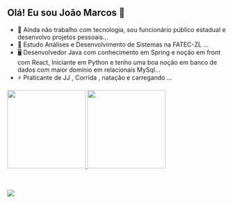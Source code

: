 ## Olá! Eu sou João Marcos   👋


- 🔭 Ainda não trabalho com tecnologia, sou funcionário público estadual e desenvolvo projetos pessoais...
- 🌱 Estudo Análises e Desenvolvimento de Sistemas na FATEC-ZL ...
- 🖥️ Desenvolvedor Java com conhecimento em Spring e noção em front com React, Iniciante em Python e tenho uma boa noção em banco de dados com maior domínio em relacionais MySql...
- ⚡ Praticante de JJ , Corrida , natação e carregando ...
 

 <div>
  <a href="https://github.com/J-Marcos01">
  <img height="180em" src="https://github-readme-stats.vercel.app/api?username=J-Marcos01&show_icons=true&theme=tokyonight&include_all_commits=true&count_private=true"/>
  <img height="180em" src="https://github-readme-stats.vercel.app/api/top-langs/?username=J-Marcos01&layout=compact&langs_count=16&theme=tokyonight"/>
</div>
<div style="display: inline_block"><br>

  ##
 
<div> 
  
 
  <a href = "mailto:marcosjoao.jm@gmail.com"><img src="https://img.shields.io/badge/-Gmail-%23333?style=for-the-badge&logo=gmail&logoColor=white" target="_blank"></a>
  
 
</div>

